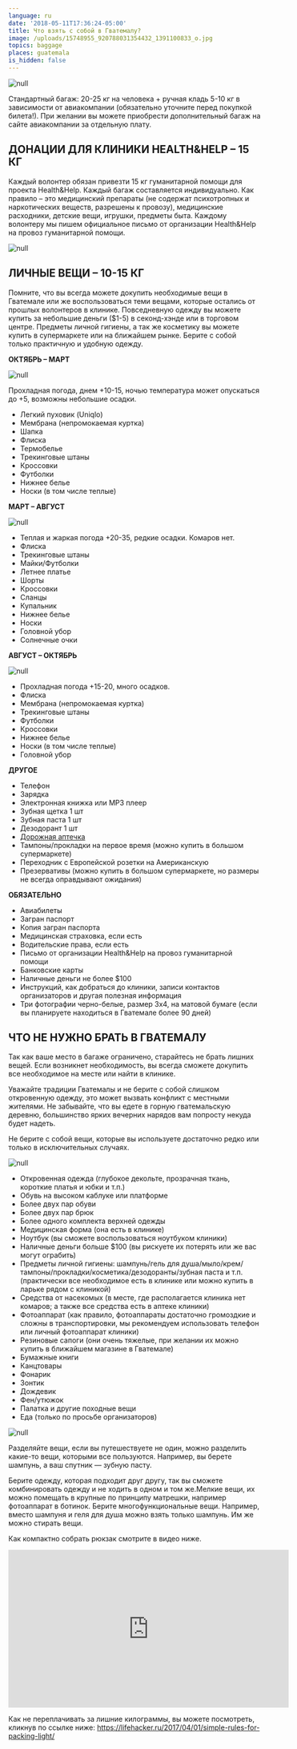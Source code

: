 ```yaml
---
language: ru
date: '2018-05-11T17:36:24-05:00'
title: Что взять с собой в Гватемалу?
image: /uploads/15748955_920788031354432_1391100833_o.jpg
topics: baggage
places: guatemala
is_hidden: false
---
```

![null](/uploads/15748955_920788031354432_1391100833_o.jpg)

Стандартный багаж: 20-25 кг на человека + ручная кладь 5-10 кг в зависимости от авиакомпании (обязательно уточните перед покупкой билета!). При желании вы можете приобрести дополнительный багаж на сайте авиакомпании за отдельную плату.

## ДОНАЦИИ ДЛЯ КЛИНИКИ HEALTH&HELP – 15 КГ

Каждый волонтер обязан привезти 15 кг гуманитарной помощи для проекта Health&Help. Каждый багаж составляется индивидуально. Как правило – это медицинский препараты (не содержат психотропных и наркотических веществ, разрешены к провозу), медицинские расходники, детские вещи, игрушки, предметы быта. Каждому волонтеру мы пишем официальное письмо от организации Health&Help на провоз гуманитарной помощи.

![null](/uploads/45177_800.jpg)

## ЛИЧНЫЕ ВЕЩИ – 10-15 КГ 

Помните, что вы всегда можете докупить необходимые вещи в Гватемале или же воспользоваться теми вещами, которые остались от прошлых волонтеров в клинике. Повседневную одежду вы можете купить за небольшие деньги ($1-5) в секонд-хэнде или в торговом центре. Предметы личной гигиены, а так же косметику вы можете купить в супермаркете или на ближайшем рынке. Берите с собой только практичную и удобную одежду.

**ОКТЯБРЬ – МАРТ**

![null](/uploads/l35a3716-fb.jpg)

Прохладная погода, днем +10-15, ночью температура может опускаться до +5, возможны небольшие осадки. 

* Легкий пуховик (Uniqlo)
* Мембрана (непромокаемая куртка)
* Шапка
* Флиска
* Термобелье 
* Трекинговые штаны
* Кроссовки
* Футболки
* Нижнее белье
* Носки (в том числе теплые)

**МАРТ – АВГУСТ**

![null](/uploads/l35a4021-fb.jpg)

* Теплая и жаркая погода +20-35, редкие осадки. Комаров нет.
* Флиска
* Трекинговые штаны
* Майки/Футболки
* Летнее платье
* Шорты
* Кроссовки
* Сланцы
* Купальник
* Нижнее белье
* Носки
* Головной убор
* Солнечные очки

**АВГУСТ – ОКТЯБРЬ**

![null](/uploads/l35a4052-fb.jpg)

* Прохладная погода +15-20, много осадков. 
* Флиска
* Мембрана (непромокаемая куртка)
* Трекинговые штаны
* Футболки
* Кроссовки
* Нижнее белье
* Носки (в том числе теплые)
* Головной убор

**ДРУГОЕ**

* Телефон
* Зарядка
* Электронная книжка или МР3 плеер
* Зубная щетка 1 шт
* Зубная паста 1 шт
* Дезодорант 1 шт
* [Дорожная аптечка](https://tropical-doc.livejournal.com/70617.html)
* Тампоны/прокладки на первое время (можно купить в большом супермаркете)
* Переходник с Европейской розетки на Американскую
* Презервативы (можно купить в большом супермаркете, но размеры не всегда оправдывают ожидания)

**ОБЯЗАТЕЛЬНО**

* Авиабилеты
* Загран паспорт
* Копия загран паспорта
* Медицинская страховка, если есть
* Водительские права, если есть
* Письмо от организации Health&Help на провоз гуманитарной помощи
* Банковские карты
* Наличные деньги не более $100
* Инструкций, как добраться до клиники, записи контактов организаторов и другая полезная информация
* Три фотографии черно-белые, размер 3х4, на матовой бумаге (если вы планируете находиться в Гватемале более 90 дней)

## ЧТО НЕ НУЖНО БРАТЬ В ГВАТЕМАЛУ

Так как ваше место в багаже ограничено, старайтесь не брать лишних вещей. Если возникнет необходимость, вы всегда сможете докупить все необходимое на месте или найти в клинике. 

Уважайте традиции Гватемалы и не берите с собой слишком откровенную одежду, это может вызвать конфликт с местными жителями. Не забывайте, что вы едете в горную гватемальскую деревню, большинство ярких вечерних нарядов вам попросту некуда будет надеть. 

Не берите с собой вещи, которые вы используете достаточно редко или только в исключительных случаях.

![null](/uploads/img_2193-fb-1-.jpg)

* Откровенная одежда (глубокое декольте, прозрачная ткань, короткие платья и юбки и т.п.)
* Обувь на высоком каблуке или платформе 
* Более двух пар обуви
* Более двух пар брюк
* Более одного комплекта верхней одежды
* Медицинская форма (она есть в клинике)
* Ноутбук (вы сможете воспользоваться ноутбуком клиники)
* Наличные деньги больше $100 (вы рискуете их потерять или же вас могут ограбить)
* Предметы личной гигиены: шампунь/гель для душа/мыло/крем/тампоны/прокладки/косметика/дезодоранты/зубная паста и т.п. (практически все необходимое есть в клинике или можно купить в ларьке рядом с клиникой)
* Средства от насекомых (в месте, где располагается клиника нет комаров; а также все средства есть в аптеке клиники)
* Фотоаппарат (как правило, фотоаппараты достаточно громоздкие и сложны в транспортировки, мы рекомендуем использовать телефон или личный фотоаппарат клиники)
* Резиновые сапоги (они очень тяжелые, при желании их можно купить в ближайшем магазине в Гватемале)
* Бумажные книги
* Канцтовары 
* Фонарик
* Зонтик
* Дождевик
* Фен/утюжок
* Палатка и другие походные вещи
* Еда (только по просьбе организаторов)

![null](/uploads/chemodan3.jpg)

Разделяйте вещи, если вы путешествуете не один, можно разделить какие-то вещи, которыми все пользуются. Например, вы берете шампунь, а ваш спутник — зубную пасту.

Берите одежду, которая подходит друг другу, так вы сможете комбинировать одежду и не ходить в одном и том же.Мелкие вещи, их можно помещать в крупные по принципу матрешки, например фотоаппарат в ботинок. Берите многофункциональные вещи. Например, вместо шампуня и геля для душа можно взять только шампунь. Им же можно стирать вещи.

Как компактно собрать рюкзак смотрите в видео ниже.

<iframe width="560" height="315" src="https://www.youtube.com/embed/VGCm2jf_T2Y" frameborder="0" allow="autoplay; encrypted-media" allowfullscreen></iframe>

Как не переплачивать за лишние килограммы, вы можете посмотреть, кликнув по ссылке ниже: <https://lifehacker.ru/2017/04/01/simple-rules-for-packing-light/>
